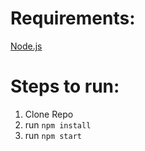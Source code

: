 # Requirements:

[Node.js](https://nodejs.org/)

# Steps to run:

1. Clone Repo
2. run `npm install`
3. run `npm start`
